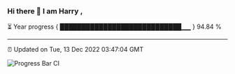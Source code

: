### Hi there 👋 I am Harry , 

⏳ Year progress { ████████████████████████████▁▁ } 94.84 %

---

⏰ Updated on Tue, 13 Dec 2022 03:47:04 GMT

![Progress Bar CI](https://github.com/duykhang68/duykhang68/workflows/Progress%20Bar%20CI/badge.svg)
